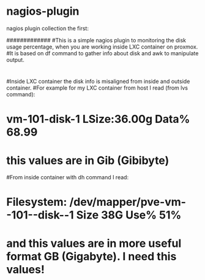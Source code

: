 # nagios-plugin
nagios plugin collection
the first:

#############
#This is a simple nagios plugin to monitoring the disk usage percentage, when you are working inside LXC container on proxmox.
#It is based on df command to gather info about disk and awk to manipulate output.
#
#Inside LXC container the disk info is misaligned from inside and outside container.
#For example for  my LXC container from host I read (from lvs command):
#  vm-101-disk-1 LSize:36.00g Data% 68.99
# this values are in Gib (Gibibyte)
#From inside container with dh command I read:
# Filesystem: /dev/mapper/pve-vm--101--disk--1 Size 38G Use% 51%
# and this values are in more useful format GB (Gigabyte). I need this values!

